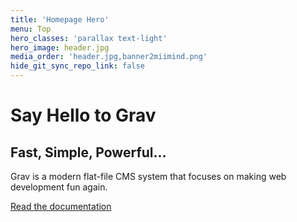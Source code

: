 ```yaml
---
title: 'Homepage Hero'
menu: Top
hero_classes: 'parallax text-light'
hero_image: header.jpg
media_order: 'header.jpg,banner2miimind.png'
hide_git_sync_repo_link: false
---
```


# Say Hello to Grav
## Fast, Simple, Powerful...

Grav is a modern flat-file CMS system that focuses on making web development fun again.

[Read the documentation](https://learn.getgrav.org?classes=btn,btn-primary,btn-lg&target=_blank)





